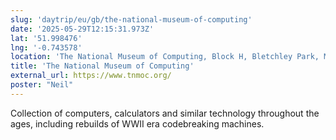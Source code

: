 ```yaml
---
slug: 'daytrip/eu/gb/the-national-museum-of-computing'
date: '2025-05-29T12:15:31.973Z'
lat: '51.998476'
lng: '-0.743578'
location: 'The National Museum of Computing, Block H, Bletchley Park, Milton Keynes MK3 6DS'
title: 'The National Museum of Computing'
external_url: https://www.tnmoc.org/
poster: "Neil"
---
```

Collection of computers, calculators and similar technology throughout the ages, including rebuilds of WWII era codebreaking machines.